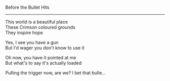 Before the Bullet Hits
______________________

This world is a beautiful place  
These Crimson coloured grounds  
They inspire hope  
  
Yes, I see you have a gun  
But I'd wager you don't know to use it  

Oh now, you have it pointed at me  
But what's to say it's actually loaded  
  
Pulling the trigger now, are we? 
I bet that bulle...  
